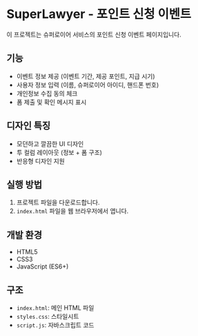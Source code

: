 # SuperLawyer - 포인트 신청 이벤트

이 프로젝트는 슈퍼로이어 서비스의 포인트 신청 이벤트 페이지입니다.

## 기능
- 이벤트 정보 제공 (이벤트 기간, 제공 포인트, 지급 시기)
- 사용자 정보 입력 (이름, 슈퍼로이어 아이디, 핸드폰 번호)
- 개인정보 수집 동의 체크
- 폼 제출 및 확인 메시지 표시

## 디자인 특징
- 모던하고 깔끔한 UI 디자인
- 투 컬럼 레이아웃 (정보 + 폼 구조)
- 반응형 디자인 지원

## 실행 방법
1. 프로젝트 파일을 다운로드합니다.
2. `index.html` 파일을 웹 브라우저에서 엽니다.

## 개발 환경
- HTML5
- CSS3
- JavaScript (ES6+)

## 구조
- `index.html`: 메인 HTML 파일
- `styles.css`: 스타일시트
- `script.js`: 자바스크립트 코드 